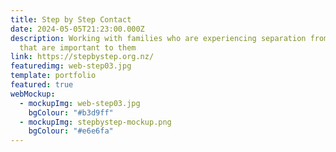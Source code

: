```yaml
---
title: Step by Step Contact
date: 2024-05-05T21:23:00.000Z
description: Working with families who are experiencing separation from people
  that are important to them
link: https://stepbystep.org.nz/
featuredimg: web-step03.jpg
template: portfolio
featured: true
webMockup:
  - mockupImg: web-step03.jpg
    bgColour: "#b3d9ff"
  - mockupImg: stepbystep-mockup.png
    bgColour: "#e6e6fa"
---
```

